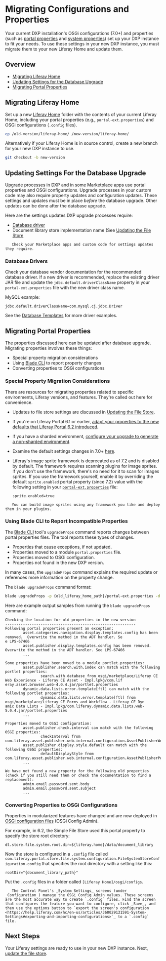 # Migrating Configurations and Properties

Your current DXP installation's OSGi configurations (7.0+) and properties (such as [portal properties](../../reference/portal-properties.md) and [system properties](../../reference/system-properties.md)) set up your DXP instance to fit your needs. To use these settings in your new DXP instance, you must migrate them to your new Liferay Home and update them.

## Overview

* [Migrating Liferay Home](#migrating-liferay-home)
* [Updating Settings for the Database Upgrade](#updating-settings-used-by-the-database-upgrade)
* [Migrating Portal Properties](#migrating-portal-properties)

## Migrating Liferay Home

Set up a new [Liferay Home](../../reference/liferay-home.md) folder with the contents of your current Liferay Home, including your portal properties (e.g., `portal-ext.properties`) and OSGi configurations (`.config` files).

```bash
cp /old-version/liferay-home/ /new-version/liferay-home/
```

Alternatively if your Liferay Home is in source control, create a new branch for your new DXP instance to use.

```bash
git checkout -b new-version
```

## Updating Settings For the Database Upgrade

Upgrade processes in DXP and in some Marketplace apps use portal properties and OSGi configurations. Upgrade processes in your custom code may also require property updates and configuration updates. These settings and updates must be in place _before_ the database upgrade. Other updates can be done after the database upgrade.

Here are the settings updates DXP upgrade processes require:

* [Database driver](#database-driver)
* Document library store implementation name (See [Updating the File Store](./updating-the-file-store.md#updating-the-store-implementation-class-name)

```important::
   Check your Marketplace apps and custom code for settings updates they require.
```

### Database Drivers

Check your database vendor documentation for the recommended database driver. If a new driver is recommended, replace the existing driver JAR file and update the `jdbc.default.driverClassName` property in your `portal-ext.properties` file with the new driver class name.

MySQL example:

```properties
jdbc.default.driverClassName=com.mysql.cj.jdbc.Driver
```

See the [Database Templates](../../reference/database-templates.md) for more driver examples.

## Migrating Portal Properties

The properties discussed here can be updated after database upgrade. Migrating properties involves these things:

* Special property migration considerations
* Using [Blade CLI](https://help.liferay.com/hc/en-us/articles/360029147071-Blade-CLI) to report property changes 
* Converting properties to OSGi configurations 

### Special Property Migration Considerations 

There are resources for migrating properties related to specific environments, Liferay versions, and features. They're called out here for convenience.

* Updates to file store settings are discussed in [Updating the File Store](./updating-the-file-store.md).

* If you're on Liferay Portal 6.1 or earlier, [adapt your properties to the new defaults that Liferay Portal 6.2 introduced](https://help.liferay.com/hc/en-us/articles/360017903232-Upgrading-Liferay#review-the-liferay-62-properties-defaults).

* If you have a sharded environment, [configure your upgrade to generate a non-sharded environment](../other-upgrade-scenarios/upgrading-a-sharded-environment.md).

* Examine the default settings changes in 7.0+ [here](../reference/changes-to-default-settings.md).

* Liferay's image sprite framework is deprecated as of 7.2 and is disabled by default. The framework requires scanning plugins for image sprites. If you don't use the framework, there's no need for it to scan for images sprites. If you use the framework yourself, enable it by overriding the default `sprite.enabled` portal property (since 7.2) value with the following setting in your [`portal-ext.properties`](../../reference/portal-properties.md) file:

    ```properties
    sprite.enabled=true
    ```

```note::
   You can build image sprites using any framework you like and deploy them in your plugins.
```

### Using Blade CLI to Report Incompatible Properties

The [Blade CLI](https://help.liferay.com/hc/en-us/articles/360029147071-Blade-CLI) tool's `upgradeProps` command reports changes between portal properties files. The tool reports these types of changes.

* Properties that cause exceptions, if not updated.
* Properties moved to a module `portal.properties` file.
* Properties moved to OSGi configuration.
* Properties not found in the new DXP version.

In many cases, the `upgradeProps` command explains the required update or references more information on the property change.

The `blade upgradeProps` command format:

```bash
blade upgradeProps -p {old_liferay_home_path}/portal-ext.properties -d {new_liferay_home_path}
```

Here are example output samples from running the `blade upgradeProps` command:

```
Checking the location for old properties in the new version
-----------------------------------------------------------
Following portal properties present an exception:
        asset.categories.navigation.display.templates.config has been removed.  Overwrite the method in the ADT handler. Se
e LPS-67466
        asset.publisher.display.templates.config has been removed.  Overwrite the method in the ADT handler. See LPS-67466
        ...
        
Some properties have been moved to a module portlet.properties:
        asset.publisher.search.with.index can match with the following portlet properties:
                search.with.database from osgi/marketplace/Liferay CE Web Experience - Liferay CE Asset - Impl.lpkg/com.lif
eray.asset.browser.web-4.0.4.jar/portlet.properties
        dynamic.data.lists.error.template[ftl] can match with the following portlet properties:
                dynamic.data.lists.error.template[ftl] from osgi/marketplace/Liferay CE Forms and Workflow - Liferay CE Dyn
amic Data Lists - Impl.lpkg/com.liferay.dynamic.data.lists.web-5.0.4.jar/portlet.properties
        ...

Properties moved to OSGI configuration:
        asset.publisher.check.interval can match with the following OSGI properties:
                checkInterval from com.liferay.asset.publisher.web.internal.configuration.AssetPublisherWebConfiguration
        asset.publisher.display.style.default can match with the following OSGI properties:
                defaultDisplayStyle from com.liferay.asset.publisher.web.internal.configuration.AssetPublisherPortletInstanceConfiguration
        ...

We have not found a new property for the following old properties (check if you still need them or check the documentation to find a replacement):
        admin.email.password.sent.body
        admin.email.password.sent.subject
        ...
```

### Converting Properties to OSGi Configurations

Properties in modularized features have changed and are now deployed in [OSGi configuration files](https://help.liferay.com/hc/en-us/articles/360029131591-System-Settings#exporting-and-importing-configurations) (OSGi Config Admin).

For example, in 6.2, the Simple File Store used this portal property to specify the store root directory:

```properties
dl.store.file.system.root.dir=${liferay.home}/data/document_library
```

Now the store is configured in a `.config` file called `com.liferay.portal.store.file.system.configuration.FileSystemStoreConfiguration.config` that specifies the root directory with a setting like this:

```properties
rootDir="{document_library_path}"
```

Put the `.config` files in a folder called `[Liferay Home]/osgi/configs`.

```tip::
   The Control Panel's _System Settings_ screens (under _Configuration_) manage the OSGi Config Admin values. These screens are the most accurate way to create `.config` files. Find the screen that configures the feature you want to configure, click _Save_, and then use the options button to `export the screen's configuration <https://help.liferay.com/hc/en-us/articles/360029131591-System-Settings#exporting-and-importing-configurations>`_ to a `.config` file.
```

## Next Steps

Your Liferay settings are ready to use in your new DXP instance. Next, [update the file store](./updating-the-file-store.md).